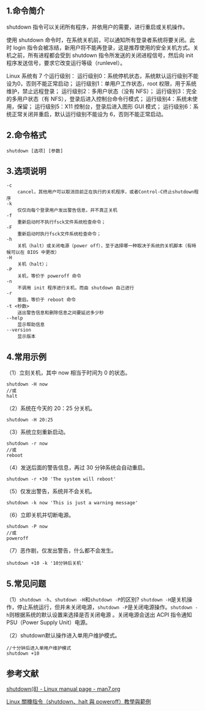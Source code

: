 ## 1.命令简介
shutdown 指令可以关闭所有程序，并依用户的需要，进行重启或关机操作。

使用 shutdown 命令时，在系统关机前，可以通知所有登录者系统将要关闭。此时 login 指令会被冻结，新用户将不能再登录，这是推荐使用的安全关机方式。关机之前，所有进程都会受到 shutdown 指令所发送的关闭进程信号，然后向 init 程序发送信号，要求它改变运行等级（runlevel）。

Linux 系统有 7 个运行级别：
运行级别0：系统停机状态，系统默认运行级别不能设为0，否则不能正常启动；
运行级别1：单用户工作状态，root 权限，用于系统维护，禁止远程登录；
运行级别2：多用户状态（没有 NFS）；
运行级别3：完全的多用户状态（有 NFS），登录后进入控制台命令行模式；
运行级别4：系统未使用，保留；
运行级别5：X11 控制台，登录后进入图形 GUI 模式；
运行级别6：系统正常关闭并重启，默认运行级别不能设为 6，否则不能正常启动。

## 2.命令格式
```
shutdown [选项] [参数]
```

## 3.选项说明
```
-c
	cancel，其他用户可以取消目前正在执行的关机程序，或者Control-C终止shutdown程序
-k
	仅仅向每个登录用户发出警告信息，并不真正关机
-f
	重新启动时不执行fsck文件系统检查命令；
-F
	重新启动时执行fsck文件系统检查命令；
-h
	关机（halt）或关闭电源（power off），至于选择哪一种取决于系统的关机脚本（有時候可以在 BIOS 中更改）
-H
	关机（halt）；
-P
	关机，等价于 poweroff 命令
-n
	不调用 init 程序进行关机，而由 shutdown 自己进行
-r
	重启。等价于 reboot 命令
-t <秒数>
	送出警告信息和删除信息之间要延迟多少秒
--help
	显示帮助信息
--version
	显示版本
```

## 4.常用示例
（1）立刻关机，其中 now 相当于时间为 0 的状态。
```
shutdown -H now
//或
halt
```
（2）系统在今天的 20：25 分关机。
```
shutdown -H 20:25
```
（3）系统立刻重新启动。
```
shutdown -r now
//或
reboot
```
（4）发送后面的警告信息，再过 30 分钟系统会自动重启。
```
shutdown -r +30 'The system will reboot' 
```
（5）仅发出警告，系统并不会关机。
```
shutdown -k now 'This is just a warning message'
```

（6）立即关机并切断电源。
```
shutdown -P now
//或
poweroff
```

（7）恶作剧，仅发出警告，什么都不会发生。
```
shutdown +10 -k '10分钟后关机'
```

## 5.常见问题

（1）`shutdown -h`、`shutdown -H`和`shutdown -P`的区别?
`shutdown -H`是关机操作，停止系统运行，但并未关闭电源，`shutdown -P`是关闭电源操作。`shutdown -h`则根据系统的默认设置来选择是否关闭电源 。关闭电源会送出 ACPI 指令通知PSU（Power Supply Unit）电源。

（2）shutdown默认操作进入单用户维护模式。
```
//十分钟后进入单用户维护模式
shutdown +10
```

## 参考文献
[shutdown(8) - Linux manual page - man7.org](https://man7.org/linux/man-pages/man8/shutdown.8.html)

[Linux 關機指令（shutdown、halt 與 poweroff）教學與範例](https://blog.gtwang.org/linux/how-to-shutdown-linux/)
